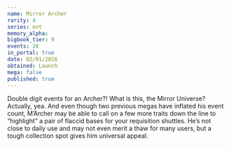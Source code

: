 ```yaml
---
name: Mirror Archer
rarity: 4
series: ent
memory_alpha:
bigbook_tier: 9
events: 28
in_portal: true
date: 02/01/2016
obtained: Launch
mega: false
published: true
---
```


Double digit events for an Archer?! What is this, the Mirror Universe? Actually, yea. And even though two previous megas have inflated his event count, M’Archer may be able to call on a few more traits down the line to “highlight” a pair of flaccid bases for your requisition shuttles. He’s not close to daily use and may not even merit a thaw for many users, but a tough collection spot gives him universal appeal.
